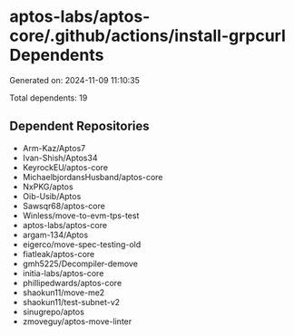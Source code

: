 # aptos-labs/aptos-core/.github/actions/install-grpcurl Dependents

Generated on: 2024-11-09 11:10:35

Total dependents: 19

## Dependent Repositories

- Arm-Kaz/Aptos7
- Ivan-Shish/Aptos34
- KeyrockEU/aptos-core
- MichaelbjordansHusband/aptos-core
- NxPKG/aptos
- Oib-Usib/Aptos
- Sawsqr68/aptos-core
- Winless/move-to-evm-tps-test
- aptos-labs/aptos-core
- argam-134/Aptos
- eigerco/move-spec-testing-old
- fiatleak/aptos-core
- gmh5225/Decompiler-demove
- initia-labs/aptos-core
- phillipedwards/aptos-core
- shaokun11/move-me2
- shaokun11/test-subnet-v2
- sinugrepo/aptos
- zmoveguy/aptos-move-linter
